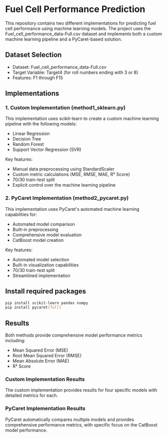 # Fuel Cell Performance Prediction

This repository contains two different implementations for predicting fuel cell performance using machine learning models. The project uses the Fuel_cell_performance_data-Full.csv dataset and implements both a custom machine learning pipeline and a PyCaret-based solution.

## Dataset Selection

- Dataset: Fuel_cell_performance_data-Full.csv
- Target Variable: Target4 (for roll numbers ending with 3 or 8)
- Features: F1 through F15

## Implementations

### 1. Custom Implementation (method1_sklearn.py)
This implementation uses scikit-learn to create a custom machine learning pipeline with the following models:
- Linear Regression
- Decision Tree
- Random Forest
- Support Vector Regression (SVR)

Key features:
- Manual data preprocessing using StandardScaler
- Custom metric calculations (MSE, RMSE, MAE, R² Score)
- 70/30 train-test split
- Explicit control over the machine learning pipeline

### 2. PyCaret Implementation (method2_pycaret.py)
This implementation uses PyCaret's automated machine learning capabilities for:
- Automated model comparison
- Built-in preprocessing
- Comprehensive model evaluation
- CatBoost model creation

Key features:
- Automated model selection
- Built-in visualization capabilities
- 70/30 train-test split
- Streamlined implementation

##  Install required packages
```bash
pip install scikit-learn pandas numpy
pip install pycaret[full]
```

## Results

Both methods provide comprehensive model performance metrics including:
- Mean Squared Error (MSE)
- Root Mean Squared Error (RMSE)
- Mean Absolute Error (MAE)
- R² Score

### Custom Implementation Results
The custom implementation provides results for four specific models with detailed metrics for each.

### PyCaret Implementation Results
PyCaret automatically compares multiple models and provides comprehensive performance metrics, with specific focus on the CatBoost model performance.
